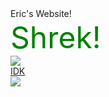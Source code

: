 <html>
  <head>
    Eric's Website!<br>
  </head>
    <body>
      <font size="+10" color="green">
        Shrek!<br>
      </font>
      <img src="<img src="gr82bmre.github.io/download.jpeg"><br>
                                                           <a href="gr82bmre.github.io/index.html">IDK</a><br>
     <img src="gr82bmre.github.io/giphy.gif"
  </body>
</html>
